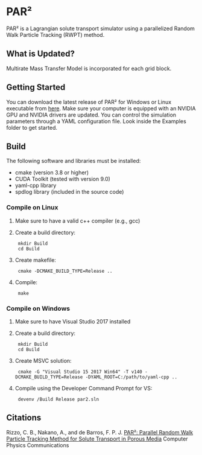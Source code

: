 # PAR²
PAR² is a Lagrangian solute transport simulator using a parallelized Random Walk Particle Tracking (RWPT) method.

## What is Updated?
Multirate Mass Transfer Model is incorporated for each grid block.

## Getting Started
You can download the latest release of PAR² for Windows or Linux executable from [here](https://github.com/GerryR/par2/releases). Make sure your computer is equipped with an NVIDIA GPU and NVIDIA drivers are updated. You can control the simulation parameters through a YAML configuration file. Look inside the Examples folder to get started.

## Build
The following software and libraries must be installed:

* cmake (version 3.8 or higher)
* CUDA Toolkit (tested with version 9.0)
* yaml-cpp library
* spdlog library (included in the source code)

### Compile on Linux
1. Make sure to have a valid c++ compiler (e.g., gcc)
2. Create a build directory:

        mkdir Build  
        cd Build

2. Create makefile:

        cmake -DCMAKE_BUILD_TYPE=Release ..

3. Compile:

        make

### Compile on Windows
1. Make sure to have Visual Studio 2017 installed
2. Create a build directory:

        mkdir Build  
        cd Build

2. Create MSVC solution:

        cmake -G "Visual Studio 15 2017 Win64" -T v140 -DCMAKE_BUILD_TYPE=Release -DYAML_ROOT=C:/path/to/yaml-cpp ..

3. Compile using the Developer Command Prompt for VS:

        devenv /Build Release par2.sln

## Citations
Rizzo, C. B., Nakano, A., and de Barros, F. P. J. [PAR²: Parallel Random Walk Particle Tracking Method for Solute Transport in Porous Media](https://doi.org/10.1016/j.cpc.2019.01.013) Computer Physics Communications
